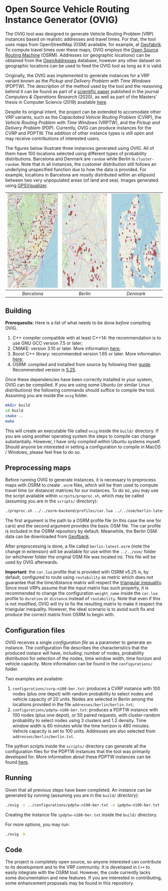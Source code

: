 # Open Source Vehicle Routing Instance Generator (OVIG)

The OVIG tool was designed to generate Vehicle Routing Problem (VRP) instances based on realistic addresses and travel times. For that, the tool uses maps from OpenStreetMap (OSM) available, for example, at [Geofabrik](http://download.geofabrik.de/). To compute travel times over these maps, OVIG employs the [Open Source Routing Machine](https://github.com/Project-OSRM/osrm-backend) (OSRM). Addresses (or geographic locations) can be obtained from the [OpenAddresses](https://openaddresses.io/) database, however any other dataset on geographic locations can be used to feed the OVIG tool as long as it is valid.

Originally, the OVIG was implemented to generate instances for a VRP variant known as the *Pickup and Delivery Problem with Time Windows* (PDPTW). The description of the method used by the tool and the reasoning behind it can be found as part of a [scientific paper](https://doi.org/10.1016/j.cor.2020.105065) published in the journal *Computers & Operations Research* (2020), as well as part of the Masters' thesis in Computer Science (2019) available [here](https://www.lume.ufrgs.br/handle/10183/194380).

Despite its original intent, the project can be extended to accomodate other VRP variants, such as the *Capacitated Vehicle Routing Problem* (CVRP), the *Vehicle Routing Problem with Time Windows* (VRPTW), and the *Pickup and Delivery Problem* (PDP). Currently, OVIG can produce instances for the CVRP and PDPTW. The addition of other instance types is still open and may receive contributions of interested users.

The figures below illustrate three instances generated using OVIG. All of them have 100 locations selected using different types of probability distributions. Barcelona and Denmark are `random` while Berlin is `cluster-random`. Note that in all instances, the customer distribution still follows an underlying unspecified function due to how the data is provided. For example, locations in Barcelona are mostly distributed within an ellipsoid between two very unpopulated areas (of land and sea). Images generated using [GPSVisualizer](https://www.gpsvisualizer.com/).

| <img src="https://github.com/cssartori/ovig/blob/master/docs/figures/fig_barcelona.png" width="300" height="300"> | <img src="https://github.com/cssartori/ovig/blob/master/docs/figures/fig_berlin.png" width="300" height="300"> | <img src="https://github.com/cssartori/ovig/blob/master/docs/figures/fig_denmark.png" width="300" height="300">
|:--:|:--:|:--:|
| *Barcelona* | *Berlin* | *Denmark*| 



## Building

**Prerequesits:** Here is a list of what needs to be done *before* compiling OVIG.
1. C++ compiler compatible with at least C++14: the recommendation is to use GNU GCC version 7.5 or later;
2. CMAKE: version 3.10 or later. More information [here](https://cmake.org/);
3. Boost C++ library: recommended version 1.65 or later. More information [here](https://www.boost.org/);
4. OSRM: compiled and installed from source by following their [guide](https://github.com/Project-OSRM/osrm-backend#building-from-source). Recommended version is [5.25](https://github.com/Project-OSRM/osrm-backend/releases/tag/v5.25.0).

Once these dependencies have been correctly installed in your system, OVIG can be compilled. If you are using some Ubuntu (or similar Linux distributions) the following commands should suffice to compile the tool. Assuming you are inside the `ovig` folder.

```sh
mkdir build
cd build
cmake ..
make
```
This will create an executable file called `ovig` inside the `build/` directory.
If you are using another operating system the steps to compile can change substantially. However, I have only compiled within Ubuntu systems myself. Should anyone be interested in setting a configuration to compile in MacOS / Windows, please feel free to do so.

## Preprocessing maps

Before running OVIG to generate instances, it is necessary to preprocess maps with OSRM to create `.osrm` files, which will be then used to compute travel time (or distance) matrices for our instances. To do so, you may use the script available within `scrpits/preproc.sh`, which may be called (assuming you are in the `scripts/` directory):
```sh
./preproc.sh ../../osrm-backend/profiles/car.lua ../../osm/berlin-latest.osm.pbf
```
The first argument is the path to a OSRM profile file (in this case the one for cars) and the second argument provides the basic OSM file. The car profile is included in the OSRM repository by default. Meanwhile, the Berlin OSM data can be downloaded from [Geofbarik](http://download.geofabrik.de/europe/germany/berlin.html).

After preprocessing is done, a file called `berlin-latest.osrm` (note the change in extension) will be available for use within the `../../osm/` folder (or whichever folder the original OSM file was located in). This file will be used by OVIG afterwards.

**Important**: the `car.lua` profile that is provided with OSRM v5.25 is, by default, configured to route using `routability` as metric which does not guarantee that the time/distance matrix will respect the [triangular inequality](https://en.wikipedia.org/wiki/Triangle_inequality). Since most VRPs assume that the input matrix has such property, it is recommended to change the configuration `weight_name` inside the `car.lua` profile to `duration` or `distance` instead of `routability`. Note that even if this is not modified, OVIG will try to fix the resulting matrix to make it respect the triangular inequality. However, the ideal scenario is to avoid such fix and produce the correct matrix from OSRM to begin with.

## Configuration files

OVIG receives a single *configuration file* as a parameter to generate an instance. The configuration file describes the characteristics that the produced instace will have, including: number of nodes, probability distribution for selection of the nodes, time window width, time horizon and vehicle capacity. More information can be found in the `configurations/` folder. 

Two examples are available:
1. `configurations/cvrp-n100-ber.txt`: produces a CVRP instance with 100 nodes (plus one depot) with random probability to select nodes and vehicle capacity of 20 units. Nodes are selected in Berlin among the locations provided in the file `addresses/berlin/berlin.txt`;
2. `configurations/pdptw-n100-ber.txt`: produces a PDPTW instance with 100 nodes (plus one depot), or 50 paired requests, with cluster-random probability to select nodes using 3 clusters and 1.2 density. Time window width is 60 minutes while the time horizon is 480 minutes. Vehicle capacity is set to 100 units. Addresses are also selected from `addresses/berlin/berlin.txt`.

The python scripts inside the `scripts/` directory can generate all the configuration files for the PDPTW instances that the tool was primarily developed for. More information about these PDPTW instances can be found [here](https://github.com/cssartori/pdptw-instances).

## Running

Given that all previous steps have been completed. An instance can be generated by running (assuming you are in the `build/` directory):

```sh
./ovig -c ../configurations/pdptw-n100-ber.txt -o ipdptw-n100-ber.txt
```
Creating the instance file `ipdptw-n100-ber.txt` inside the `build/` directory.

For more options, you may run:

```sh
./ovig -h
```

## Code

The project is completely open source, so anyone interested can contribute to its development and to the VRP community. It is developed in `C++` to easily integrate with the OSRM tool. However, the code currently lacks some documentation and new features. If you are interested in contributing, some enhancement proposals may be found in this repository. 

